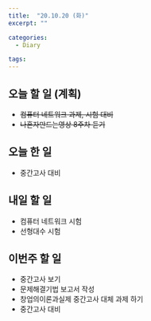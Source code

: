 ```yaml
---
title:  "20.10.20 (화)"
excerpt: ""

categories:
  - Diary

tags:
---
```


## 오늘 할 일 (계획)

- ~~컴퓨터 네트워크 과제, 시험 대비~~
- ~~나혼자만드는영상 8주차 듣기~~

## 오늘 한 일

- 중간고사 대비

## 내일 할 일

- 컴퓨터 네트워크 시험
- 선형대수 시험

## 이번주 할 일

- 중간고사 보기
- 문제해결기법 보고서 작성
- 창업의이론과실제 중간고사 대체 과제 하기
- 중간고사 대비

<br>